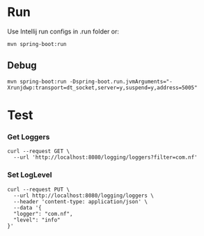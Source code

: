 # Run

Use Intellij run configs in .run folder or:

```maven
mvn spring-boot:run
```

## Debug

```maven
mvn spring-boot:run -Dspring-boot.run.jvmArguments="-Xrunjdwp:transport=dt_socket,server=y,suspend=y,address=5005"
```


# Test

### Get Loggers
```curl
curl --request GET \
  --url 'http://localhost:8080/logging/loggers?filter=com.nf'
```

### Set LogLevel
```
curl --request PUT \
  --url http://localhost:8080/logging/loggers \
  --header 'content-type: application/json' \
  --data '{
  "logger": "com.nf",
  "level": "info"
}'
```